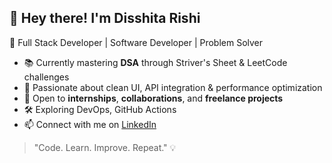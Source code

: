 ## 👋 Hey there! I'm Disshita Rishi

🚀 Full Stack Developer | Software Developer | Problem Solver  

- 📚 Currently mastering **DSA** through Striver's Sheet & LeetCode challenges
- 🎯 Passionate about clean UI, API integration & performance optimization
- 🤝 Open to **internships**, **collaborations**, and **freelance projects**
- 🛠️ Exploring DevOps, GitHub Actions
- 📫 Connect with me on [LinkedIn](https://linkedin.com/in/disshitarishi/)

> "Code. Learn. Improve. Repeat." 💡
